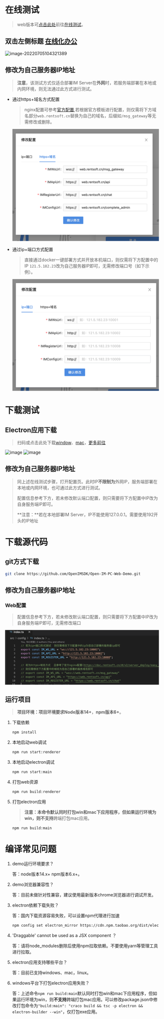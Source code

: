 # 在线测试
> web版本可[点击此处](http://121.5.182.23:23232)前往[在线测试](http://121.5.182.23:23232)。

## 双击左侧标题 <u>在线化办公</u>

![image-20220705104321389](../../images/web_config_click.png)

## 修改为自己服务器IP地址

> **注意**，该测试方式仅适合部署IM Server在**外网**时，若服务端部署在本地或内网环境，则无法通过此方式进行测试。

- 通过https+域名方式配置

  > nginx配置可参考[官方配置](https://doc.rentsoft.cn/#/v2/server_deploy/easy_deploy_new?id=%e4%ba%94%e3%80%81nginx%e9%85%8d%e7%bd%ae%e5%8f%82%e8%80%83),若根据官方模板进行配置，则仅需将下方域名部分`web.rentsoft.cn`替换为自己的域名，后缀如`/msg_gateway`等无需修改或删除。

  ![image-20220705103951167](../../images/web_config.png)

- 通过ip+端口方式配置

  > 直接通过docker一键部署方式并开放本机端口，则仅需将下方配置中的IP `121.5.182.23`改为自己服务器IP即可，无需修改端口号（如下示例）。

  ![image-20220705103951167](../../images/web_config_ip.png)



# 下载测试

## Electron应用下载

> 扫码或点击此处下载[window](https://qr02.cn/A82arJ)、[mac](https://qr02.cn/AeCvPV)，[更多前往](http://localhost:3000/#/demo/download_demo)

![image](../../images/electron_win.png)
![image](../../images/electron_mac.png)

## 修改为自己服务器IP地址

> 同上述在线测试步骤，打开配置页。此时IP**不限制为**外网IP，服务端部署在本地或内网环境，也可通过此方式进行测试。
>
> 配置信息参考下方，若未修改默认端口配置，则只需要将下方配置中IP改为自身服务端IP即可。
>
> **注意：**若在本地部署IM Server，IP不能使用127.0.0.1。需要使用192开头的IP地址



# 下载源代码

## git方式下载

```bash
git clone https://github.com/OpenIMSDK/Open-IM-PC-Web-Demo.git
```

## 修改为自己服务器IP地址

### Web配置

> 配置信息参考下方，若未修改默认端口配置，则只需要将下方配置中IP改为自身服务端IP即可，无需修改端口

![image-20220705111200505](../../images/web_config_dev.png)

## 运行项目

> **项目环境：**项目环境要求**Node版本14+**，**npm版本6+**。

1. 下载依赖

   ```bash
   npm install
   ```

2. 本地启动web调试

   ```bash
   npm run start:renderer
   ```

3. 本地启动electron调试

   ```bash
   npm run start:main
   ```

4. 打包web资源

   ```bash
   npm run build:renderer
   ```

5. 打包electron应用

   > **注意：**本命令默认同时打包win和mac下应用程序，但如果运行环境为win，则**不支持**跨端打包mac应用。

   ```bash
   npm run build:main
   ```

   



# 编译常见问题

1. demo运行环境要求？

   答：node版本14.x+   npm版本6.x+。

2. demo浏览器兼容性？

   答：目前未做针对性兼容，建议使用最新版本chrome浏览器进行调试开发。

3. electron依赖下载失败？

   答：国内下载资源容易失败，可以设置npm代理进行加速

   ```bash
   npm config set electron_mirror https://cdn.npm.taobao.org/dist/electron/
   ```

4. 'Draggable' cannot be used as a JSX component ？

   答：请将node_modules删除后使用npm拉取依赖。不要使用yarn等管理工具进行拉取。

5. electron应用支持哪些平台？

   答：目前已支持windows、mac，linux。

6. windows平台下打包electron应用失败？

   答：上述命令`npm run build:main`默认同时打包win和mac下应用程序，但如果运行环境为win，则**不支持**跨端打包mac应用。可以修改package.json中修改打包命令为`"build:main": "craco build && tsc -p electron && electron-builder --win"`，仅打包exe应用。
